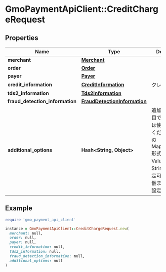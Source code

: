# GmoPaymentApiClient::CreditChargeRequest

## Properties

| Name | Type | Description | Notes |
| ---- | ---- | ----------- | ----- |
| **merchant** | [**Merchant**](Merchant.md) |  |  |
| **order** | [**Order**](Order.md) |  |  |
| **payer** | [**Payer**](Payer.md) |  |  |
| **credit_information** | [**CreditInformation**](CreditInformation.md) | クレカ払い情報 |  |
| **tds2_information** | [**Tds2Information**](Tds2Information.md) |  | [optional] |
| **fraud_detection_information** | [**FraudDetectionInformation**](FraudDetectionInformation.md) |  | [optional] |
| **additional_options** | **Hash&lt;String, Object&gt;** | 追加情報   予備項目であり、通常は使用しないでください。   任意のMap(Key:Value)形式で、KeyとValueはともにString型のみ設定可能です。   20個までの要素を設定可能です。  | [optional] |

## Example

```ruby
require 'gmo_payment_api_client'

instance = GmoPaymentApiClient::CreditChargeRequest.new(
  merchant: null,
  order: null,
  payer: null,
  credit_information: null,
  tds2_information: null,
  fraud_detection_information: null,
  additional_options: null
)
```

